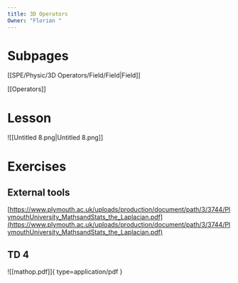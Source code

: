 ```yaml
---
title: 3D Operators
Owner: "Florian "
---
```

# Subpages
  
[[SPE/Physic/3D Operators/Field/Field|Field]]

[[Operators]]

  
# Lesson
  
![[Untitled 8.png|Untitled 8.png]]

  
# Exercises
  
## External tools
[https://www.plymouth.ac.uk/uploads/production/document/path/3/3744/PlymouthUniversity_MathsandStats_the_Laplacian.pdf](https://www.plymouth.ac.uk/uploads/production/document/path/3/3744/PlymouthUniversity_MathsandStats_the_Laplacian.pdf)
## TD 4
![[mathop.pdf]]{ type=application/pdf }

